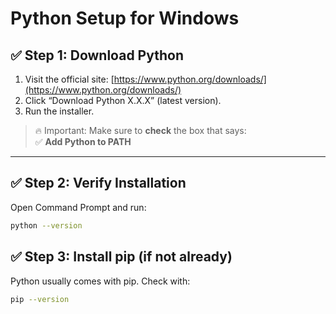 # Python Setup for Windows

## ✅ Step 1: Download Python

1. Visit the official site: [https://www.python.org/downloads/](https://www.python.org/downloads/)
2. Click “Download Python X.X.X” (latest version).
3. Run the installer.

> 🔥 Important: Make sure to **check** the box that says:  
✅ **Add Python to PATH**

---

## ✅ Step 2: Verify Installation

Open Command Prompt and run:

```bash
python --version
```
## ✅ Step 3: Install pip (if not already)

Python usually comes with pip. Check with:

```bash
pip --version
```
